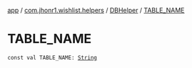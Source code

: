 [app](../../index.md) / [com.jhonr1.wishlist.helpers](../index.md) / [DBHelper](index.md) / [TABLE_NAME](./-t-a-b-l-e_-n-a-m-e.md)

# TABLE_NAME

`const val TABLE_NAME: `[`String`](https://kotlinlang.org/api/latest/jvm/stdlib/kotlin/-string/index.html)